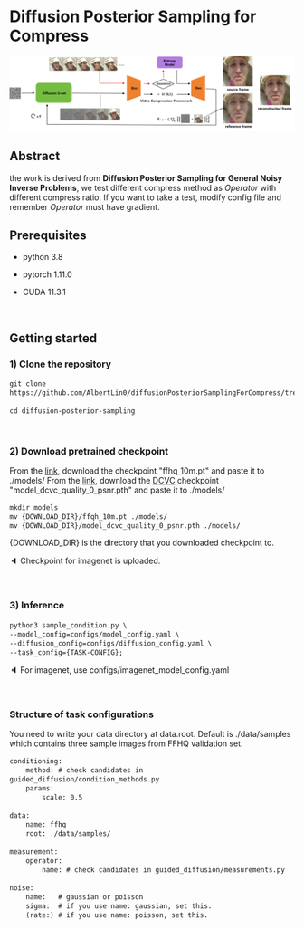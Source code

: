 # Diffusion Posterior Sampling for Compress
![overview](./figures/lossy%20overview.png)

## Abstract
the work is derived from **Diffusion Posterior Sampling for General Noisy Inverse Problems**, we test different compress method as *Operator* with different compress ratio. If you want to take a test, modify config file and remember *Operator* must have gradient.


## Prerequisites
- python 3.8

- pytorch 1.11.0

- CUDA 11.3.1


<br />

## Getting started 

### 1) Clone the repository

```
git clone https://github.com/AlbertLin0/diffusionPosteriorSamplingForCompress/tree/submit

cd diffusion-posterior-sampling
```

<br />

### 2) Download pretrained checkpoint
From the [link](https://drive.google.com/drive/folders/1jElnRoFv7b31fG0v6pTSQkelbSX3xGZh?usp=sharing), download the checkpoint "ffhq_10m.pt" and paste it to ./models/
From the [link](https://onedrive.live.com/?authkey=%21AGZwZffbRsVcjSQ&id=2866592D5C55DF8C%211198&cid=2866592D5C55DF8C), download the [DCVC](https://github.com/microsoft/DCVC/tree/main/DCVC) checkpoint "model_dcvc_quality_0_psnr.pth" and paste it to ./models/
```
mkdir models
mv {DOWNLOAD_DIR}/ffqh_10m.pt ./models/
mv {DOWNLOAD_DIR}/model_dcvc_quality_0_psnr.pth ./models/
```
{DOWNLOAD_DIR} is the directory that you downloaded checkpoint to.

:speaker: Checkpoint for imagenet is uploaded.

<br />

### 3) Inference

```
python3 sample_condition.py \
--model_config=configs/model_config.yaml \
--diffusion_config=configs/diffusion_config.yaml \
--task_config={TASK-CONFIG};
```


:speaker: For imagenet, use configs/imagenet_model_config.yaml

<br />


### Structure of task configurations
You need to write your data directory at data.root. Default is ./data/samples which contains three sample images from FFHQ validation set.

```
conditioning:
    method: # check candidates in guided_diffusion/condition_methods.py
    params:
        scale: 0.5

data:
    name: ffhq
    root: ./data/samples/

measurement:
    operator:
        name: # check candidates in guided_diffusion/measurements.py

noise:
    name:   # gaussian or poisson
    sigma:  # if you use name: gaussian, set this.
    (rate:) # if you use name: poisson, set this.
```




